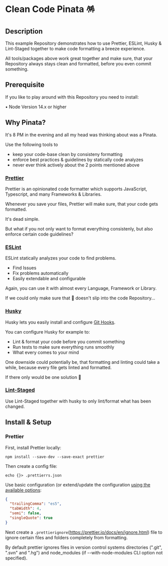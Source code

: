 # Clean Code Pinata 🪅

## Description

This example Repository demonstrates how to use Prettier, ESLint, Husky &amp; Lint-Staged together to make code formatting a breeze experience.

All tools/packages above work great together and make sure, that your Repository always stays clean and formatted, before you even commit something.

## Prerequisite

If you like to play around with this Repository you need to install:

• Node Version 14.x or higher

## Why Pinata?

It's 8 PM in the evening and all my head was thinking about was a Pinata.

Use the following tools to
- keep your code-base clean by consisteny formatting
- enforce best practices & guidelines by statically code analyzes
- never ever think actively about the 2 points mentioned above

### [Prettier](https://prettier.io/)

Prettier is an opinionated code formatter which supports JavaScript, Typescript, and many Frameworks & Libraries.

Whenever you save your files, Prettier will make sure, that your code gets formatted.

It's dead simple.

But what if you not only want to format everything consistenly, but also enforce certain code guidelines?

### [ESLint](https://eslint.org/)

ESLint statically analyzes your code to find problems.

- Find Issues
- Fix problems automatically
- Easily extendable and configurable

Again, you can use it with almost every Language, Framework or Library.

If we could only make sure that 💩 doesn't slip into the code Repository...

### [Husky](https://typicode.github.io/husky/#/)

Husky lets you easily install and configure [Git Hooks](https://git-scm.com/book/en/v2/Customizing-Git-Git-Hooks).

You can configure Husky for example to:

- Lint & format your code before you commit something
- Run tests to make sure everything runs smoothly
- What every comes to your mind

One downside could potentially be, that formatting and linting could take a while, because every file gets linted and formatted.

If there only would be one solution 🤔

### [Lint-Staged](https://github.com/okonet/lint-staged)

Use Lint-Staged together with husky to only lint/format what has been changed.

## Install & Setup

### Prettier

First, install Prettier locally:

```shell
npm install --save-dev --save-exact prettier
```

Then create a config file:

```shell
echo {}> .prettierrs.json
```

Use basic configuration (or extend/update the configuration [using the available options](https://prettier.io/docs/en/options.html):
```json
{
  "trailingComma": "es5",
  "tabWidth": 4,
  "semi": false,
  "singleQuote": true
}
```

Next create a `.prettierignore`(https://prettier.io/docs/en/ignore.html) file to ignore certain files and folders completely from formatting.

By default prettier ignores files in version control systems directories (".git", ".svn" and ".hg") and node_modules (if --with-node-modules CLI option not specified).










